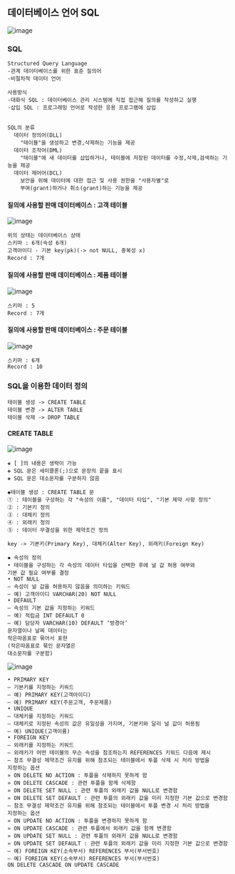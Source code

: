 ## 데이터베이스 언어 SQL
![image](https://github.com/RiveroadKim/2023_2/assets/129359835/3f06c282-c8df-4ff5-bdb2-68a6854c2482)

### SQL
```
Structured Query Language
-관계 데이터베이스를 위한 표준 질의어
-비절차적 데이터 언어

사용방식
-대화식 SQL : 데이터베이스 관리 시스템에 직접 접근해 질의를 작성하고 실행
-삽입 SQL : 프로그래밍 언어로 작성한 응용 프로그램에 삽입


SQL의 분류
  데이터 정의어(DLL)
    "테이블"을 생성하고 변경,삭제하는 기능을 제공
  데이터 조작어(DML)
    "테이블"에 새 데이터를 삽입하거나, 테이블에 저장된 데이터를 수정,삭제,검색하는 기능을 제공
  데이터 제어어(DCL)
    보안을 위해 데이터에 대한 접근 및 사용 권한을 "사용자별"로
    부여(grant)하거나 취소(grant)하는 기능을 제공
```

#### 질의에 사용할 판매 데이터베이스 : 고객 테이블
![image](https://github.com/RiveroadKim/2023_2/assets/129359835/8401cba5-9312-47f9-808f-e4c2bf1528ba)

```
위의 상태는 데이터베이스 상태
스키마 : 6개(속성 6개)
고객아이디 - 기본 key(pk)(-> not NULL, 중복성 x)
Record : 7개
```
#### 질의에 사용할 판매 데이터베이스 : 제품 테이블
![image](https://github.com/RiveroadKim/2023_2/assets/129359835/f4bb483c-bd5d-4e66-ab00-059f6ed45144)

```
스키마 : 5
Record : 7개
```
#### 질의에 사용할 판매 데이터베이스 : 주문 테이블
![image](https://github.com/RiveroadKim/2023_2/assets/129359835/7fb8e6da-a038-4cf6-bc9e-416b3806818b)

```
스키마 : 6개
Record : 10
```

### SQL을 이용한 데이터 정의
```
테이블 생성 -> CREATE TABLE
테이블 변경 -> ALTER TABLE
테이블 삭제 -> DROP TABLE
```
#### CREATE TABLE
![image](https://github.com/RiveroadKim/2023_2/assets/129359835/862a5eb4-7ae2-44c6-b90f-459fb31031ef)
```
❖ [ ]의 내용은 생략이 가능
❖ SQL 문은 세미콜론(;)으로 문장의 끝을 표시
❖ SQL 문은 대소문자를 구분하지 않음

◆테이블 생성 : CREATE TABLE 문
① : 테이블을 구성하는 각 "속성의 이름", "데이터 타입", "기본 제약 사항 정의"
② : 기본키 정의
③ : 대체키 정의
④ : 외래키 정의
⑤ : 데이터 무결성을 위한 제약조건 정의

key -> 기본키(Primary Key), 대체키(Alter Key), 외래키(Foreign Key)

▪ 속성의 정의
• 테이블을 구성하는 각 속성의 데이터 타입을 선택한 후에 널 값 허용 여부와
기본 값 필요 여부를 결정
• NOT NULL
– 속성이 널 값을 허용하지 않음을 의미하는 키워드
– 예) 고객아이디 VARCHAR(20) NOT NULL
• DEFAULT
– 속성의 기본 값을 지정하는 키워드
– 예) 적립금 INT DEFAULT 0 
– 예) 담당자 VARCHAR(10) DEFAULT ‘방경아’
문자열이나 날짜 데이터는
작은따옴표로 묶어서 표현
(작은따옴표로 묶인 문자열은
대소문자를 구분함)
```
![image](https://github.com/RiveroadKim/2023_2/assets/129359835/6b916b06-cbfc-4c6c-b7f5-d93b6bf73470)

```
• PRIMARY KEY
– 기본키를 지정하는 키워드
– 예) PRIMARY KEY(고객아이디)
– 예) PRIMARY KEY(주문고객, 주문제품)
• UNIQUE
– 대체키를 지정하는 키워드
– 대체키로 지정된 속성의 값은 유일성을 가지며, 기본키와 달리 널 값이 허용됨
– 예) UNIQUE(고객이름)
• FOREIGN KEY
– 외래키를 지정하는 키워드
– 외래키가 어떤 테이블의 무슨 속성을 참조하는지 REFERENCES 키워드 다음에 제시
– 참조 무결성 제약조건 유지를 위해 참조되는 테이블에서 투플 삭제 시 처리 방법을
지정하는 옵션
» ON DELETE NO ACTION : 투플을 삭제하지 못하게 함
» ON DELETE CASCADE : 관련 투플을 함께 삭제함
» ON DELETE SET NULL : 관련 투플의 외래키 값을 NULL로 변경함
» ON DELETE SET DEFAULT : 관련 투플의 외래키 값을 미리 지정한 기본 값으로 변경함
– 참조 무결성 제약조건 유지를 위해 참조되는 테이블에서 투플 변경 시 처리 방법을
지정하는 옵션
» ON UPDATE NO ACTION : 투플을 변경하지 못하게 함
» ON UPDATE CASCADE : 관련 투플에서 외래키 값을 함께 변경함
» ON UPDATE SET NULL : 관련 투플의 외래키 값을 NULL로 변경함
» ON UPDATE SET DEFAULT : 관련 투플의 외래키 값을 미리 지정한 기본 값으로 변경함
– 예) FOREIGN KEY(소속부서) REFERENCES 부서(부서번호)
– 예) FOREIGN KEY(소속부서) REFERENCES 부서(부서번호)
ON DELETE CASCADE ON UPDATE CASCADE
```
